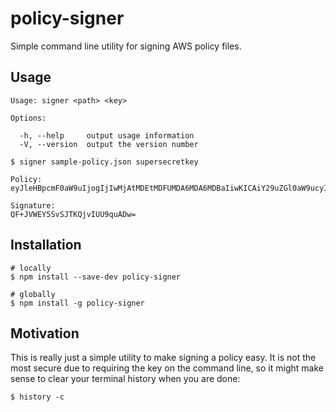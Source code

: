 # policy-signer

Simple command line utility for signing AWS policy files.

## Usage

```
Usage: signer <path> <key>

Options:

  -h, --help     output usage information
  -V, --version  output the version number
```

```
$ signer sample-policy.json supersecretkey

Policy:
eyJleHBpcmF0aW9uIjogIjIwMjAtMDEtMDFUMDA6MDA6MDBaIiwKICAiY29uZGl0aW9ucyI6IFsKICAgIHsiYnVja2V0IjogInNhbXBsZS1idWNrZXQifSwKICAgIFsic3RhcnRzLXdpdGgiLCAiJGtleSIsICIiXSwKICAgIHsiYWNsIjogInByaXZhdGUifSwKICAgIFsic3RhcnRzLXdpdGgiLCAiJENvbnRlbnQtVHlwZSIsICIiXSwKICAgIFsiY29udGVudC1sZW5ndGgtcmFuZ2UiLCAwLCAyMDAwMDAwMF0sCiAgICBbInN0YXJ0cy13aXRoIiwgIiRmaWxlbmFtZSIsICIiXQogIF0KfQo=

Signature:
QF+JVWEY5SvSJTKQjvIUU9quADw=

```

## Installation

```
# locally
$ npm install --save-dev policy-signer

# globally
$ npm install -g policy-signer
```

## Motivation

This is really just a simple utility to make signing a policy easy. It is not the most secure
due to requiring the key on the command line, so it might make sense to clear your terminal history
when you are done:

```
$ history -c
```
